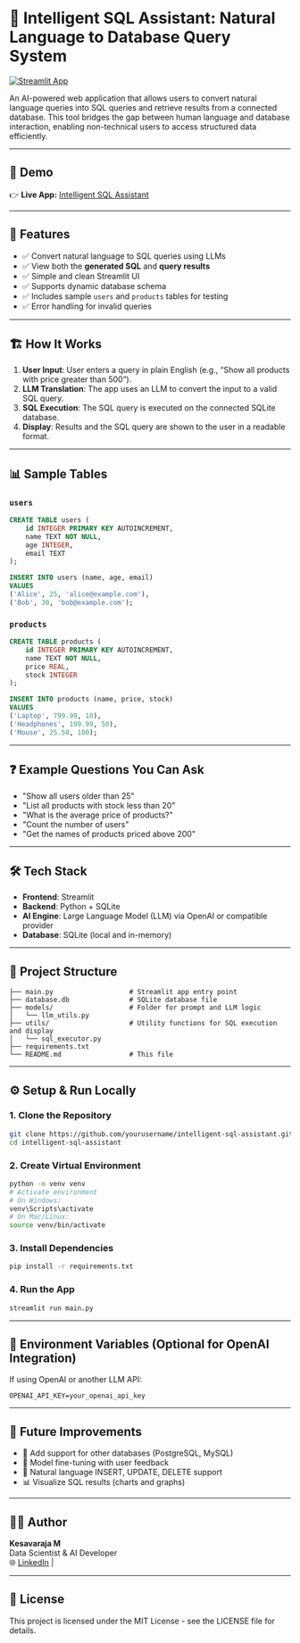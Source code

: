 
# 🧠 Intelligent SQL Assistant: Natural Language to Database Query System

[![Streamlit App](https://img.shields.io/badge/Try%20It%20Live-Streamlit-ff4b4b?style=flat-square&logo=streamlit&logoColor=white)](https://intelligent-sql-assistant-natural-language-to-database-query-s.streamlit.app)

An AI-powered web application that allows users to convert natural language queries into SQL queries and retrieve results from a connected database. This tool bridges the gap between human language and database interaction, enabling non-technical users to access structured data efficiently.

---

## 🚀 Demo

👉 **Live App:** [Intelligent SQL Assistant](https://intelligent-sql-assistant-natural-language-to-database-query-s.streamlit.app)

---

## 🧩 Features

- ✅ Convert natural language to SQL queries using LLMs
- ✅ View both the **generated SQL** and **query results**
- ✅ Simple and clean Streamlit UI
- ✅ Supports dynamic database schema
- ✅ Includes sample `users` and `products` tables for testing
- ✅ Error handling for invalid queries

---

## 🏗️ How It Works

1. **User Input**: User enters a query in plain English (e.g., “Show all products with price greater than 500”).
2. **LLM Translation**: The app uses an LLM to convert the input to a valid SQL query.
3. **SQL Execution**: The SQL query is executed on the connected SQLite database.
4. **Display**: Results and the SQL query are shown to the user in a readable format.

---

## 📊 Sample Tables

### `users`
```sql
CREATE TABLE users (
    id INTEGER PRIMARY KEY AUTOINCREMENT,
    name TEXT NOT NULL,
    age INTEGER,
    email TEXT
);

INSERT INTO users (name, age, email)
VALUES 
('Alice', 25, 'alice@example.com'),
('Bob', 30, 'bob@example.com');
```

### `products`
```sql
CREATE TABLE products (
    id INTEGER PRIMARY KEY AUTOINCREMENT,
    name TEXT NOT NULL,
    price REAL,
    stock INTEGER
);

INSERT INTO products (name, price, stock)
VALUES 
('Laptop', 799.99, 10),
('Headphones', 199.99, 50),
('Mouse', 25.50, 100);
```

---

## ❓ Example Questions You Can Ask

- "Show all users older than 25"
- "List all products with stock less than 20"
- "What is the average price of products?"
- "Count the number of users"
- "Get the names of products priced above 200"

---

## 🛠️ Tech Stack

- **Frontend**: Streamlit
- **Backend**: Python + SQLite
- **AI Engine**: Large Language Model (LLM) via OpenAI or compatible provider
- **Database**: SQLite (local and in-memory)

---

## 📁 Project Structure

```
├── main.py                   # Streamlit app entry point
├── database.db               # SQLite database file
├── models/                   # Folder for prompt and LLM logic
│   └── llm_utils.py
├── utils/                    # Utility functions for SQL execution and display
│   └── sql_executor.py
├── requirements.txt
└── README.md                 # This file
```

---

## ⚙️ Setup & Run Locally

### 1. Clone the Repository
```bash
git clone https://github.com/yourusername/intelligent-sql-assistant.git
cd intelligent-sql-assistant
```

### 2. Create Virtual Environment
```bash
python -m venv venv
# Activate environment
# On Windows:
venv\Scripts\activate
# On Mac/Linux:
source venv/bin/activate
```

### 3. Install Dependencies
```bash
pip install -r requirements.txt
```

### 4. Run the App
```bash
streamlit run main.py
```

---

## 🔐 Environment Variables (Optional for OpenAI Integration)
If using OpenAI or another LLM API:

```env
OPENAI_API_KEY=your_openai_api_key
```

---

## 📌 Future Improvements

- 🔄 Add support for other databases (PostgreSQL, MySQL)
- 🧠 Model fine-tuning with user feedback
- 🧾 Natural language INSERT, UPDATE, DELETE support
- 📊 Visualize SQL results (charts and graphs)

---

## 🙋‍♂️ Author

**Kesavaraja M**  
Data Scientist & AI Developer  
🌐 [LinkedIn](https://www.linkedin.com/in/kesavaraja-m-228913289/) |

---

## 🪪 License

This project is licensed under the MIT License - see the LICENSE file for details.
